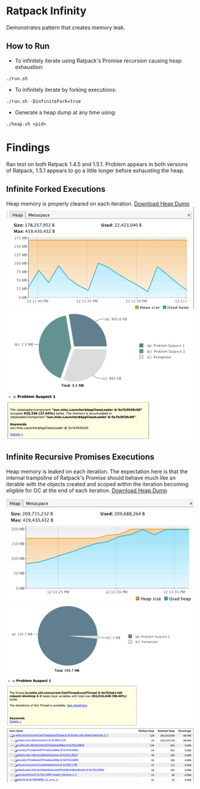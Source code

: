 # Ratpack Infinity
Demonstrates pattern that creates memory leak.

## How to Run
* To infinitely iterate using Ratpack's Promise recursion causing heap exhaustion:
```
./run.sh
```

* To infinitely iterate by forking executions:
```
./run.sh -DinfiniteFork=true
```

* Generate a heap dump at any time using:
```
./heap.sh <pid>
```

# Findings
Ran test on both Ratpack 1.4.5 and 1.5.1.  Problem appears in both versions of Ratpack, 1.5.1
appears to go a little longer before exhausting the heap.

## Infinite Forked Executions 
Heap memory is properly cleared on each iteration.
[Download Heap Dump](https://drive.google.com/file/d/1TlJJ4VPUr0vDD1vUFce8IrlAdy_q_AcY/view?usp=sharing)
![Infinite Fork Heap](/reports/ratpack-infinity-fork-heap.png?raw=true "Infinite Fork Heap")
![Infinite Recursion Leak Suspect](/reports/ratpack-infinity-fork-leak-suspect.png?raw=true "Infinite Fork Leak Suspect")

## Infinite Recursive Promises Executions
Heap memory is leaked on each iteration.  The expectation here is that the internal trampoline
of Ratpack's Promise should behave much like an iterable with the objects created and scoped within
the iteration becoming eligible for GC at the end of each iteration.
[Download Heap Dump](https://drive.google.com/file/d/1o39GYftb5R71hoEhfdDkwDilxOjyj_Qj/view?usp=sharing) 
![Infinite Recursion Heap](/reports/ratpack-infinity-recursion-heap.png?raw=true "Infinite Recursion Heap")
![Infinite Recursion Leak Suspect](/reports/ratpack-infinity-recursion-leak-suspect.png?raw=true "Infinite Recursion Leak Suspect")
![Infinite Recursion Dominator Tree](/reports/ratpack-infinity-recursion-dominator-tree.png?raw=true "Infinite Recursion Dominator Tree")
